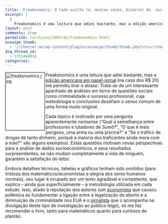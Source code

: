 ```yaml
---
title: 'Freakonomics: O lado oculto (e, muitas vezes, bizarro) da  socioeconomia'
excerpt: |
  |
    Freakonomics é uma leitura que adiei bastante, mas a edição americana em papel-jornal (na casa dos R$ 20) me permitiu tirar o atraso. Trata-se de um interessante apanhado de análises em torno de questões sociais como criminalidade e sucesso profissional,...
layout: post
comments: true
permalink: /archives/2007/02/freakonomics.html/
onswipe_thumb:
  - '//chester.me/wp-content/plugins/onswipe/thumb/thumb.php?src=//chester.me/archives/img/freakonomics.jpg&amp;w=600&amp;h=800&amp;zc=1&amp;q=75&amp;f=0'
dsq_thread_id:
  - 1751444014
categories:
---
```

<img title="freakonomics.jpg" src="//chester.me/archives/img/freakonomics.jpg" width="125" height="185" align="left" border="1" style="margin-right:2px" />Freakonomics é uma leitura que adiei bastante, mas a [edição americana em papel-jornal][1] (na casa dos R$ 20) me permitiu tirar o atraso. Trata-se de um interessante apanhado de análises em torno de questões sociais como criminalidade e sucesso profissional, cuja metodologia e conclusões desafiam o senso comum de uma forma muito original.

Cada tópico é motivado por uma pergunta aparentemente *nonsense* (&#8220;Qual a semelhança entre professores e lutadores de Sumô?&#8221;, &#8220;O que é mais perigoso, uma arma ou uma piscina?&#8221; e &#8220;Se o tráfico de drogas dá tanto dinheiro, porquê a maioria dos traficantes ainda mora com a mãe?&#8221; são alguns exemplos). Estas questões motivam novas perspectivas para a análise de dados socioeconômicos, e seus resultados surpreendentes, se não mudam completamente a vida de ninguém, garantem a satisfação do leitor.

Embora detalhes técnicos, tabelas e gráficos tenham sido omitidos (para tristeza dos matemáticos/economistas e alegria dos seres humanos normais), seu lugar é ocupado por um texto agradável e competente, que explica &#8211; ainda que superficialmente &#8211; a metodologia utilizada em cada estudo. Isso, aliado à reputação dos autores (um [economista][2] que causou polêmica ao fundamentar a ligação entre a legalização do aborto e a diminuição da criminalidade nos EUA e o [jornalista][3] que o acompanha na divulgação deste tipo de investigação ao público leigo), só me faz recomendar o livro, tanto para matemáticos quanto para curiosos de plantão.

 [1]: http://www.livrariasaraiva.com.br/produto/produto.dll/detalhe?pro_id=1564659&#038;PAC_ID=6297
 [2]: http://en.wikipedia.org/wiki/Steven_Levitt
 [3]: http://en.wikipedia.org/wiki/Stephen_J._Dubner
